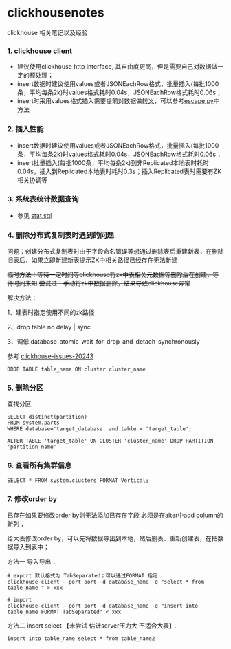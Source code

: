 # clickhousenotes
clickhouse 相关笔记以及经验


### 1. clickhouse client
* 建议使用clickhouse http interface, 其自由度更高，但是需要自己对数据做一定的预处理；
* insert数据时建议使用values或者JSONEachRow格式，批量插入(每批1000条，平均每条2k)时values格式耗时0.04s，JSONEachRow格式耗时0.06s；
* insert时采用values格式插入需要提前对数据做[转义](https://dev.mysql.com/doc/refman/8.0/en/string-literals.html)，可以参考[escape.py](escape.py)中方法

### 2. 插入性能
* insert数据时建议使用values或者JSONEachRow格式，批量插入(每批1000条，平均每条2k)时values格式耗时0.04s，JSONEachRow格式耗时0.06s；
* insert批量插入(每批1000条，平均每条2k)到非Replicated本地表时耗时0.04s，插入到Replicated本地表时耗时0.3s；插入Replicated表时需要有ZK相关协调等

### 3. 系统表统计数据查询
* 参见 [stat.sql](stat.sql)

### 4. 删除分布式复制表时遇到的问题
问题：创建分布式复制表时由于字段命名错误等想通过删除表后重建新表，在删除旧表后，如果立即新建新表提示ZK中相关路径已经存在无法新建

~~临时方法：等待一定时间等clickhouse将zk中表相关元数据等删除后在创建，等待时间未知~~
~~尝试过：手动将zk中数据删除，结果导致clickhouse异常~~

解决方法：

1、建表时指定使用不同的zk路径 

2、drop table no delay | sync

3、调低 database_atomic_wait_for_drop_and_detach_synchronously 

参考 [clickhouse-issues-20243](https://github.com/ClickHouse/ClickHouse/issues/20243)

~~~dbmysql
DROP TABLE table_name ON cluster cluster_name
~~~

### 5. 删除分区
查找分区
~~~dbmysql
SELECT distinct(partition) 
FROM system.parts 
WHERE database='target_database' and table = 'target_table';

ALTER TABLE 'target_table' ON CLUSTER 'cluster_name' DROP PARTITION 'partition_name'
~~~

### 6. 查看所有集群信息
~~~dbmysql
SELECT * FROM system.clusters FORMAT Vertical;
~~~

### 7. 修改order by
已存在如果要修改order by则无法添加已存在字段 必须是在alter中add column的新列；

给大表修改order by，可以先将数据导出到本地，然后删表、重新创建表，在把数据导入到表中；

方法一 导入导出：
~~~shell
# export 默认格式为 TabSeparated；可以通过FORMAT 指定
clickhouse-client --port port -d database_name -q "select * from table_name " > xxx

# import
clickhouse-client --port port -d database_name -q "insert into table_name FORMAT TabSeparated" < xxx
~~~

方法二 insert select 【未尝试 估计server压力大 不适合大表】：
~~~shell
insert into table_name select * from table_name2
~~~